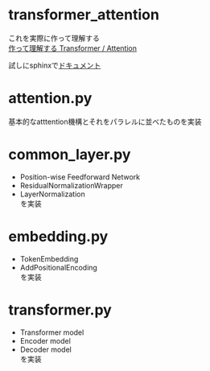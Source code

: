 # transformer_attention
これを実際に作って理解する  
[作って理解する Transformer / Attention](https://qiita.com/halhorn/items/c91497522be27bde17ce#%E5%9F%BA%E6%9C%AC%E7%9A%84%E3%81%AA-attention)

試しにsphinxで[ドキュメント](https://pop-ketle.github.io/transformer_attention/)

# attention.py
基本的なatttention機構とそれをパラレルに並べたものを実装

# common_layer.py
- Position-wise Feedforward Network
- ResidualNormalizationWrapper
- LayerNormalization  
を実装

# embedding.py
- TokenEmbedding
- AddPositionalEncoding  
を実装

# transformer.py
- Transformer model
- Encoder model
- Decoder model  
を実装